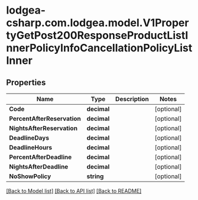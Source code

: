 
# lodgea-csharp.com.lodgea.model.V1PropertyGetPost200ResponseProductListInnerPolicyInfoCancellationPolicyListInner

## Properties

Name | Type | Description | Notes
------------ | ------------- | ------------- | -------------
**Code** | **decimal** |  | [optional] 
**PercentAfterReservation** | **decimal** |  | [optional] 
**NightsAfterReservation** | **decimal** |  | [optional] 
**DeadlineDays** | **decimal** |  | [optional] 
**DeadlineHours** | **decimal** |  | [optional] 
**PercentAfterDeadline** | **decimal** |  | [optional] 
**NightsAfterDeadline** | **decimal** |  | [optional] 
**NoShowPolicy** | **string** |  | [optional] 

[[Back to Model list]](../README.md#documentation-for-models)
[[Back to API list]](../README.md#documentation-for-api-endpoints)
[[Back to README]](../README.md)

